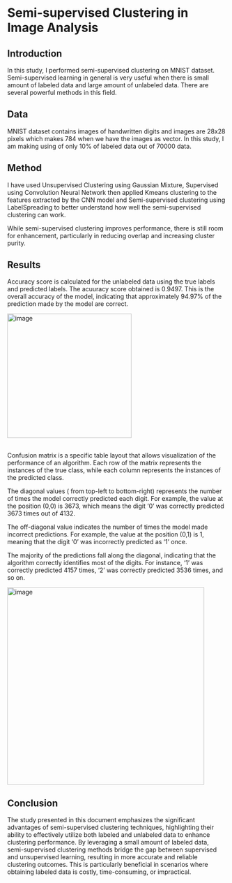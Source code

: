 # Semi-supervised Clustering in Image Analysis

## Introduction

In this study, I performed semi-supervised clustering on MNIST dataset. Semi-supervised learning in general is very useful when there is small amount of labeled data and large amount of unlabeled data. There are several powerful methods in this field.

## Data

MNIST dataset contains images of handwritten digits and images are 28x28 pixels which makes 784 when we have the images as vector. In this study, I am making using of only 10% of labeled data out of 70000 data. 

## Method

I have used Unsupervised Clustering using Gaussian Mixture, Supervised using Convolution Neural Network then applied Kmeans clustering to the features extracted by the CNN model and Semi-supervised clustering using LabelSpreading to better understand how well the semi-supervised clustering can work.

While semi-supervised clustering improves performance, there is still room for enhancement, particularly in reducing overlap and increasing cluster purity.

## Results

Accuracy score is calculated for the unlabeled data using the true labels and predicted labels. The acuuracy score obtained is 0.9497. This is the overall accuracy of the model, indicating that approximately 94.97% of the prediction made by the model are correct.

<img width="285" alt="image" src="https://github.com/aakshathak/Master_Thesis/assets/113524108/8197a3e5-2fb8-42aa-91c1-429479a8bd5e"><br><br>


Confusion matrix is a specific table layout that allows visualization of the performance of an algorithm. Each row of the matrix represents the instances of the true class, while each column represents the instances of the predicted class.

The diagonal values ( from top-left to bottom-right) represents the number of times the model correctly predicted each digit. For example, the value at the position (0,0) is 3673, which means the digit ‘0’ was correctly predicted 3673 times out of 4132.

The off-diagonal value indicates the number of times the model made incorrect predictions. For example, the value at the position (0,1) is 1, meaning that the digit ‘0’ was incorrectly predicted as ‘1’ once.

The majority of the predictions fall along the diagonal, indicating that the algorithm correctly identifies most of the digits. For instance, ‘1’ was correctly predicted 4157 times, ‘2’ was correctly predicted 3536 times, and so on.


<img width="452" alt="image" src="https://github.com/aakshathak/Master_Thesis/assets/113524108/86efcd19-59e3-4cff-a440-78fb94288d5a">



## Conclusion

The study presented in this document emphasizes the significant advantages of semi-supervised clustering techniques, highlighting their ability to effectively utilize both labeled and unlabeled data to enhance clustering performance. By leveraging a small amount of labeled data, semi-supervised clustering methods bridge the gap between supervised and unsupervised learning, resulting in more accurate and reliable clustering outcomes. This is particularly beneficial in scenarios where obtaining labeled data is costly, time-consuming, or impractical.
